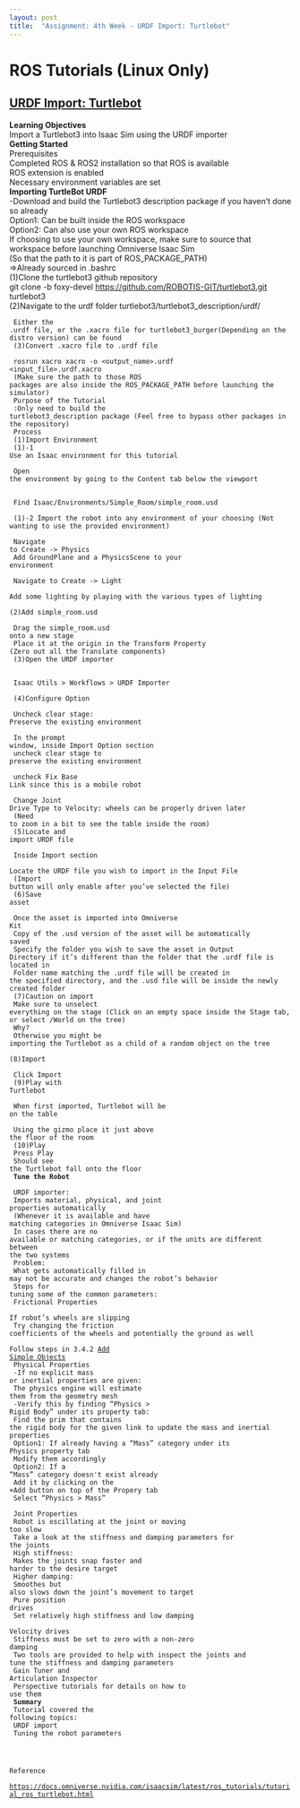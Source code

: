 ```yaml
---
layout: post
title:  "Assignment: 4th Week - URDF Import: Turtlebot"
---
```


# ROS Tutorials (Linux Only) 
## [URDF Import: Turtlebot](https://docs.omniverse.nvidia.com/isaacsim/latest/ros_tutorials/tutorial_ros_turtlebot.html) 
**Learning Objectives** <br/>
Import a Turtlebot3 into Isaac Sim using the URDF importer <br/>
**Getting Started** <br/>
Prerequisites <br/>
Completed ROS & ROS2 installation so that ROS is available <br/>
ROS extension is enabled <br/>
Necessary environment variables are set <br/>
**Importing TurtleBot URDF** <br/>
-Download and build the Turtlebot3 description package if you haven’t done so already <br/>
Option1: Can be built inside the ROS workspace <br/>
Option2: Can also use your own ROS workspace <br/>
If choosing to use your own workspace, make sure to source that workspace before launching Omniverse Isaac Sim <br/>
(So that the path to it is part of ROS_PACKAGE_PATH) <br/>
=>Already sourced in .bashrc <br/>
(1)Clone the turtlebot3 github repository <br/>
git clone -b foxy-devel https://github.com/ROBOTIS-GIT/turtlebot3.git turtlebot3 <br/>
(2)Navigate to the urdf folder turtlebot3/turtlebot3_description/urdf/ <br/>
<code> <br/>
Either the .urdf file, or the .xacro file for turtlebot3_burger(Depending on the distro version) can be found <br/>
(3)Convert .xacro file to .urdf file <br/> 
rosrun xacro xacro -o <output_name>.urdf <input_file>.urdf.xacro <br/>
(Make sure the path to those ROS packages are also inside the ROS_PACKAGE_PATH before launching the simulator) <br/>
Purpose of the Tutorial <br/>
:Only need to build the turtlebot3_description package (Feel free to bypass other packages in the repository) <br/>
Process <br/>
(1)Import Environment <br/>
(1)-1 Use an Isaac environment for this tutorial <br/> 
<picture> <br/>
Open the environment by going to the Content tab below the viewport <br/>
<picture> <br/>
Find Isaac/Environments/Simple_Room/simple_room.usd <br/>
(1)-2 Import the robot into any environment of your choosing (Not wanting to use the provided environment) <br/>
<picture> <br/>
Navigate to Create -> Physics <br/>
Add GroundPlane and a PhysicsScene to your environment <br/>
<picture> <br/>
Navigate to Create -> Light <br/>
Add some lighting by playing with the various types of lighting <br/>
(2)Add simple_room.usd <br/>
<picture> <br/>
Drag the simple_room.usd onto a new stage <br/>
Place it at the origin in the Transform Property (Zero out all the Translate components) <br/> 
(3)Open the URDF importer <br/>
<picture> <br/>
Isaac Utils > Workflows > URDF Importer <br/>
(4)Configure Option <br/>
<picture> <br/>
Uncheck clear stage: Preserve the existing environment <br/>
<picture> <br/>
In the prompt window, inside Import Option section <br/>
uncheck clear stage to preserve the existing environment <br/>
<picture> <br/>
uncheck Fix Base Link since this is a mobile robot <br/>
<picture> <br/>
Change Joint Drive Type to Velocity: wheels can be properly driven later <br/>
(Need to zoom in a bit to see the table inside the room) <br/>
(5)Locate and import URDF file <br/> 
<picture> <br/>
Inside Import section <br/>
Locate the URDF file you wish to import in the Input File <br/>
(Import button will only enable after you’ve selected the file) <br/>
(6)Save asset <br/>
<picture> <br/>
Once the asset is imported into Omniverse Kit <br/>
Copy of the .usd version of the asset will be automatically saved <br/>
Specify the folder you wish to save the asset in Output Directory if it’s different than the folder that the .urdf file is located in <br/>
Folder name matching the .urdf file will be created in the specified directory, and the .usd file will be inside the newly created folder <br/>
(7)Caution on import <br/>
Make sure to unselect everything on the stage (Click on an empty space inside the Stage tab, or select /World on the tree) <br/>
Why? <br/>
Otherwise you might be importing the Turtlebot as a child of a random object on the tree <br/>
(8)Import <br/>
<picture> <br/>
Click Import <br/>
(9)Play with Turtlebot <br/>
<picture> <br/>
When first imported, Turtlebot will be on the table <br/>
<picture> <br/>
Using the gizmo place it just above the floor of the room <br/>
(10)Play <br/>
Press Play <br/>
Should see the Turtlebot fall onto the floor <br/>
**Tune the Robot** <br/>
URDF importer: <br/>
Imports material, physical, and joint properties automatically <br/>
(Whenever it is available and have matching categories in Omniverse Isaac Sim) <br/>
In cases there are no available or matching categories, or if the units are different between the two systems <br/>
Problem: <br/>
What gets automatically filled in may not be accurate and changes the robot’s behavior <br/>
Steps for tuning some of the common parameters: <br/>
Frictional Properties <br/>
If robot’s wheels are slipping <br/>
Try changing the friction coefficients of the wheels and potentially the ground as well <br/>
Follow steps in 3.4.2 [Add Simple Objects](https://docs.omniverse.nvidia.com/isaacsim/latest/gui_tutorials/tutorial_intro_simple_objects.html#isaac-sim-app-tutorial-intro-simple-objects) <br/>
Physical Properties <br/>
-If no explicit mass or inertial properties are given: <br/>
The physics engine will estimate them from the geometry mesh <br/>
-Verify this by finding “Physics > Rigid Body” under its property tab: <br/>
Find the prim that contains the rigid body for the given link to update the mass and inertial properties <br/>
Option1: If already having a “Mass” category under its Physics property tab <br/>
Modify them accordingly <br/>
Option2: If a “Mass” category doesn't exist already <br/>
Add it by clicking on the +Add button on top of the Propery tab <br/> 
Select “Physics > Mass” <br/>
Joint Properties <br/>
Robot is oscillating at the joint or moving too slow <br/>
Take a look at the stiffness and damping parameters for the joints <br/>
High stiffness: <br/>
Makes the joints snap faster and harder to the desire target <br/>
Higher damping:  <br/>
Smoothes but also slows down the joint’s movement to target <br/>
Pure position drives <br/>
Set relatively high stiffness and low damping <br/>
Velocity drives <br/>
Stiffness must be set to zero with a non-zero damping <br/>
Two tools are provided to help with inspect the joints and tune the stiffness and damping parameters <br/>
Gain Tuner and Articulation Inspector <br/>
Perspective tutorials for details on how to use them <br/>
**Summary** <br/>
Tutorial covered the following topics: <br/>
URDF import <br/>
Tuning the robot parameters <br/>

Reference <br/>
https://docs.omniverse.nvidia.com/isaacsim/latest/ros_tutorials/tutorial_ros_turtlebot.html <br/>
